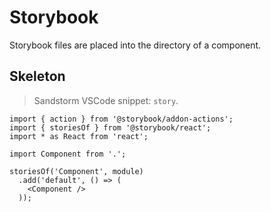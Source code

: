 # Storybook

Storybook files are placed into the directory of a component.

## Skeleton
> Sandstorm VSCode snippet: `story`.

```tsx
import { action } from '@storybook/addon-actions';
import { storiesOf } from '@storybook/react';
import * as React from 'react';

import Component from '.';

storiesOf('Component', module)
  .add('default', () => (
    <Component />
  ));
```
